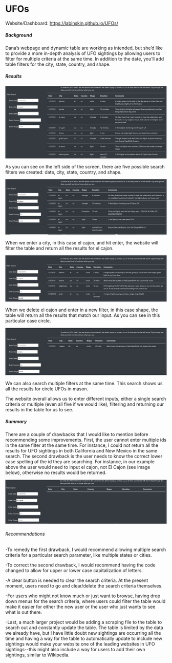 # UFOs

Website/Dashboard: https://labinskin.github.io/UFOs/

##### Background

Dana’s webpage and dynamic table are working as intended, but she’d like to provide a more in-depth analysis of UFO sightings by allowing users to filter for multiple criteria at the same time. In addition to the date, you’ll add table filters for the city, state, country, and shape.

##### Results

![](https://github.com/labinskin/UFOs/blob/main/basic.png)

As you can see on the left side of the screen, there are five possible search filters we created: date, city, state, country, and shape.

![](https://github.com/labinskin/UFOs/blob/main/city_search.png)

When we enter a city, in this case el cajon, and hit enter, the website will filter the table and return all the results for el cajon.

![](https://github.com/labinskin/UFOs/blob/main/shape_search.png)

When we delete el cajon and enter in a new filter, in this case shape, the table will return all the results that match our input. As you can see in this particular case circle.

![](https://github.com/labinskin/UFOs/blob/main/multiple_search.png)

We can also search multiple filters at the same time. This search shows us all the results for circle UFOs in mason.

The website overall allows us to enter different inputs, either a single search criteria or multiple (even all five if we would like), filtering and returning our results in the table for us to see.

##### Summary

There are a couple of drawbacks that I would like to mention before recommending some improvements. First, the user cannot enter multiple ids in the same filter at the same time. For instance, I could not return all the results for UFO sightings in both California and New Mexico in the same search. The second drawback is the user needs to know the correct lower case spelling of the id they are searching. For instance, in our example above the user would need to input el cajon, not El Cajon (see image below), otherwise no results would be returned.

![](https://github.com/labinskin/UFOs/blob/main/capital_letters.png)

###### Recommendations

-To remedy the first drawback, I would recommend allowing multiple search criteria for a particular search parameter, like multiple states or cities. 

-To correct the second drawback, I would recommend having the code changed to allow for upper or lower case capitalization of letters. 

-A clear button is needed to clear the search criteria. At the present moment, users need to go and clear/delete the search criteria themselves.

-For users who might not know much or just want to browse, having drop down menus for the search criteria, where users could filter the table would make it easier for either the new user or the user who just wants to see what is out there.

-Last, a much larger project would be adding a scraping file to the table to search out and constantly update the table. The table is limited by the data we already have, but I have little doubt new sightings are occurring all the time and having a way for the table to automatically update to include new sightings would make your website one of the leading websites in UFO sightings--this might also include a way for users to add their own sightings, similar to Wikipedia.
